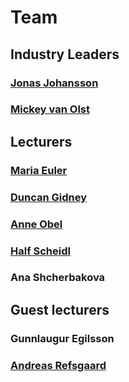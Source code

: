 # Team

## Industry Leaders

### [Jonas Johansson](https://jonasjohansson.se/)

### [Mickey van Olst](https://mickeyvanolst.com/)

## Lecturers

### [Maria Euler](http://mariaeuler.com/)

### [Duncan Gidney](https://duncangidney.com/)

### [Anne Obel](https://www.instagram.com/annie.script4/)

### [Half Scheidl](https://hscheidl.com/)

### Ana Shcherbakova

## Guest lecturers

### Gunnlaugur Egilsson

### [Andreas Refsgaard](https://andreasrefsgaard.dk/)


